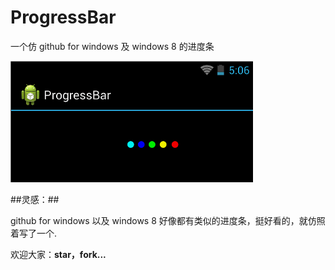 ﻿# ProgressBar

一个仿 github for windows 及 windows 8 的进度条

![ProgressBar](/display/display.gif)

##灵感：##

github for windows 以及 windows 8 好像都有类似的进度条，挺好看的，就仿照着写了一个.

欢迎大家：**star，fork...**